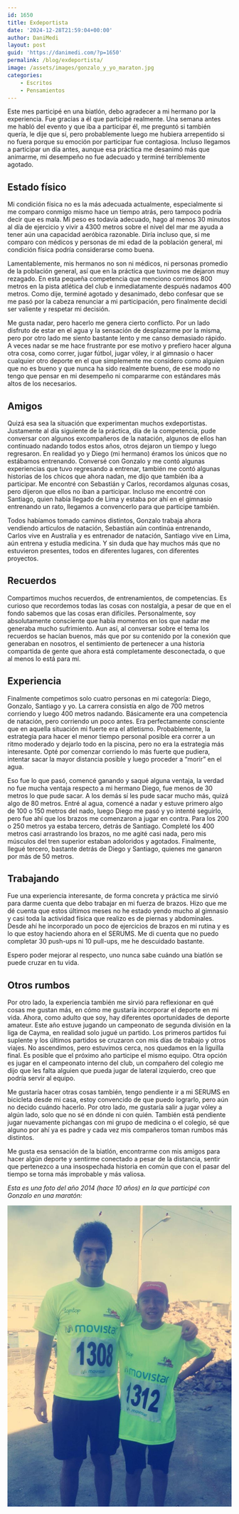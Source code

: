 ```yaml
---
id: 1650
title: Exdeportista
date: '2024-12-28T21:59:04+00:00'
author: DaniMedi
layout: post
guid: 'https://danimedi.com/?p=1650'
permalink: /blog/exdeportista/
image: /assets/images/gonzalo_y_yo_maraton.jpg
categories:
    - Escritos
    - Pensamientos
---
```


Este mes participé en una biatlón, debo agradecer a mi hermano por la experiencia. Fue gracias a él que participé realmente. Una semana antes me habló del evento y que iba a participar él, me preguntó si también quería, le dije que sí, pero probablemente luego me hubiera arrepentido si no fuera porque su emoción por participar fue contagiosa. Incluso llegamos a participar un día antes, aunque esa práctica me desanimó más que animarme, mi desempeño no fue adecuado y terminé terriblemente agotado.

## Estado físico

Mi condición física no es la más adecuada actualmente, especialmente si me comparo conmigo mismo hace un tiempo atrás, pero tampoco podría decir que es mala. Mi peso es todavía adecuado, hago al menos 30 minutos al día de ejercicio y vivir a 4300 metros sobre el nivel del mar me ayuda a tener aún una capacidad aeróbica razonable. Diría incluso que, si me comparo con médicos y personas de mi edad de la población general, mi condición física podría considerarse como buena.

Lamentablemente, mis hermanos no son ni médicos, ni personas promedio de la población general, así que en la práctica que tuvimos me dejaron muy rezagado. En esta pequeña competencia que menciono corrimos 800 metros en la pista atlética del club e inmediatamente después nadamos 400 metros. Como dije, terminé agotado y desanimado, debo confesar que se me pasó por la cabeza renunciar a mi participación, pero finalmente decidí ser valiente y respetar mi decisión.

Me gusta nadar, pero hacerlo me genera cierto conflicto. Por un lado disfruto de estar en el agua y la sensación de desplazarme por la misma, pero por otro lado me siento bastante lento y me canso demasiado rápido. A veces nadar se me hace frustrante por ese motivo y prefiero hacer alguna otra cosa, como correr, jugar fútbol, jugar vóley, ir al gimnasio o hacer cualquier otro deporte en el que simplemente me considero como alguien que no es bueno y que nunca ha sido realmente bueno, de ese modo no tengo que pensar en mi desempeño ni compararme con estándares más altos de los necesarios.

## Amigos

Quizá esa sea la situación que experimentan muchos exdeportistas. Justamente al día siguiente de la práctica, día de la competencia, pude conversar con algunos excompañeros de la natación, algunos de ellos han continuado nadando todos estos años, otros dejaron un tiempo y luego regresaron. En realidad yo y Diego (mi hermano) éramos los únicos que no estábamos entrenando. Conversé con Gonzalo y me contó algunas experiencias que tuvo regresando a entrenar, también me contó algunas historias de los chicos que ahora nadan, me dijo que también iba a participar. Me encontré con Sebastián y Carlos, recordamos algunas cosas, pero dijeron que ellos no iban a participar. Incluso me encontré con Santiago, quien había llegado de Lima y estaba por ahí en el gimnasio entrenando un rato, llegamos a convencerlo para que participe también.

Todos habíamos tomado caminos distintos, Gonzalo trabaja ahora vendiendo artículos de natación, Sebastián aún continúa entrenando, Carlos vive en Australia y es entrenador de natación, Santiago vive en Lima, aún entrena y estudia medicina. Y sin duda que hay muchos más que no estuvieron presentes, todos en diferentes lugares, con diferentes proyectos.

## Recuerdos

Compartimos muchos recuerdos, de entrenamientos, de competencias. Es curioso que recordemos todas las cosas con nostalgia, a pesar de que en el fondo sabemos que las cosas eran difíciles. Personalmente, soy absolutamente consciente que había momentos en los que nadar me generaba mucho sufrimiento. Aun así, al conversar sobre el tema los recuerdos se hacían buenos, más que por su contenido por la conexión que generaban en nosotros, el sentimiento de pertenecer a una historia compartida de gente que ahora está completamente desconectada, o que al menos lo está para mí.

## Experiencia

Finalmente competimos solo cuatro personas en mi categoría: Diego, Gonzalo, Santiago y yo. La carrera consistía en algo de 700 metros corriendo y luego 400 metros nadando. Básicamente era una competencia de natación, pero corriendo un poco antes. Era perfectamente consciente que en aquella situación mi fuerte era el atletismo. Probablemente, la estrategia para hacer el menor tiempo personal posible era correr a un ritmo moderado y dejarlo todo en la piscina, pero no era la estrategia más interesante. Opté por comenzar corriendo lo más fuerte que pudiera, intentar sacar la mayor distancia posible y luego proceder a “morir” en el agua.

Eso fue lo que pasó, comencé ganando y saqué alguna ventaja, la verdad no fue mucha ventaja respecto a mi hermano Diego, fue menos de 30 metros lo que pude sacar. A los demás sí les pude sacar mucho más, quizá algo de 80 metros. Entré al agua, comencé a nadar y estuve primero algo de 100 o 150 metros del nado, luego Diego me pasó y yo intenté seguirlo, pero fue ahí que los brazos me comenzaron a jugar en contra. Para los 200 o 250 metros ya estaba tercero, detrás de Santiago. Completé los 400 metros casi arrastrando los brazos, no me agité casi nada, pero mis músculos del tren superior estaban adoloridos y agotados. Finalmente, llegué tercero, bastante detrás de Diego y Santiago, quienes me ganaron por más de 50 metros.

## Trabajando

Fue una experiencia interesante, de forma concreta y práctica me sirvió para darme cuenta que debo trabajar en mi fuerza de brazos. Hizo que me dé cuenta que estos últimos meses no he estado yendo mucho al gimnasio y casi toda la actividad física que realizo es de piernas y abdominales. Desde ahí he incorporado un poco de ejercicios de brazos en mi rutina y es lo que estoy haciendo ahora en el SERUMS. Me di cuenta que no puedo completar 30 push-ups ni 10 pull-ups, me he descuidado bastante.

Espero poder mejorar al respecto, uno nunca sabe cuándo una biatlón se puede cruzar en tu vida.

## Otros rumbos

Por otro lado, la experiencia también me sirvió para reflexionar en qué cosas me gustan más, en cómo me gustaría incorporar el deporte en mi vida. Ahora, como adulto que soy, hay diferentes oportunidades de deporte amateur. Este año estuve jugando un campeonato de segunda división en la liga de Cayma, en realidad solo jugué un partido. Los primeros partidos fui suplente y los últimos partidos se cruzaron con mis días de trabajo y otros viajes. No ascendimos, pero estuvimos cerca, nos quedamos en la liguilla final. Es posible que el próximo año participe el mismo equipo. Otra opción es jugar en el campeonato interno del club, un compañero del colegio me dijo que les falta alguien que pueda jugar de lateral izquierdo, creo que podría servir al equipo.

Me gustaría hacer otras cosas también, tengo pendiente ir a mi SERUMS en bicicleta desde mi casa, estoy convencido de que puedo lograrlo, pero aún no decido cuándo hacerlo. Por otro lado, me gustaría salir a jugar vóley a algún lado, solo que no sé en dónde ni con quién. También está pendiente jugar nuevamente pichangas con mi grupo de medicina o el colegio, sé que alguno por ahí ya es padre y cada vez mis compañeros toman rumbos más distintos.

Me gusta esa sensación de la biatlón, encontrarme con mis amigos para hacer algún deporte y sentirme conectado a pesar de la distancia, sentir que pertenezco a una insospechada historia en común que con el pasar del tiempo se torna más improbable y más valiosa.

*Esta es una foto del año 2014 (hace 10 años) en la que participé con Gonzalo en una maratón:*

![](/assets/images/gonzalo_y_yo_maraton.jpg)

